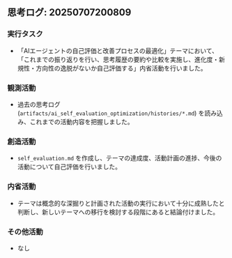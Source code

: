 ## 思考ログ: 20250707200809

### 実行タスク
- 「AIエージェントの自己評価と改善プロセスの最適化」テーマにおいて、「これまでの振り返りを行い、思考履歴の要約や比較を実施し、進化度・新規性・方向性の逸脱がないか自己評価する」内省活動を行いました。

### 観測活動
- 過去の思考ログ (`artifacts/ai_self_evaluation_optimization/histories/*.md`) を読み込み、これまでの活動内容を把握しました。

### 創造活動
- `self_evaluation.md` を作成し、テーマの達成度、活動計画の進捗、今後の活動について自己評価を行いました。

### 内省活動
- テーマは概念的な深掘りと計画された活動の実行において十分に成熟したと判断し、新しいテーマへの移行を検討する段階にあると結論付けました。

### その他活動
- なし